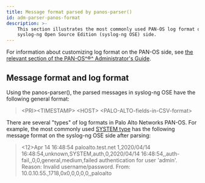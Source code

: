 ```yaml
---
title: Message format parsed by panos-parser()
id: adm-parser-panos-format
description: >-
    This section illustrates the most commonly used PAN-OS log format on the
    syslog-ng Open Source Edition (syslog-ng OSE) side.
---
```


For information about customizing log format on the PAN-OS side, see
[the relevant section of the PAN-OS^®^ Administrator\'s
Guide](https://docs.paloaltonetworks.com/pan-os/8-1/pan-os-admin/monitoring/use-syslog-for-monitoring/syslog-field-descriptions/custom-logevent-format.html).

## Message format and log format

Using the panos-parser(), the parsed messages in syslog-ng OSE have the
following general format:

>\<PRI\>\<TIMESTAMP\> \<HOST\> \<PALO-ALTO-fields-in-CSV-format\>

There are several \"types\" of log formats in Palo Alto Networks PAN-OS.
For example, the most commonly used [SYSTEM
type](https://docs.paloaltonetworks.com/pan-os/9-1/pan-os-admin/monitoring/use-syslog-for-monitoring/syslog-field-descriptions/system-log-fields.html)
has the following message format on the syslog-ng OSE side after
parsing:

><12>Apr 14 16:48:54 paloalto.test.net 1,2020/04/14 16:48:54,unknown,SYSTEM,auth,0,2020/04/14 16:48:54,,auth-fail,,0,0,general,medium,failed authentication for user 'admin'. Reason: Invalid username/password. From: 10.0.10.55.,1718,0x0,0,0,0,0,,paloalto
